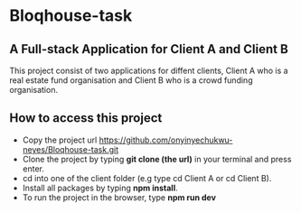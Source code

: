 # Bloqhouse-task

## A Full-stack Application for Client A and Client B
This project consist of two applications for diffent clients, Client A who is a real estate fund organisation and Client B who is a crowd funding organisation.

## How to access this project
- Copy the project url <https://github.com/onyinyechukwu-neyes/Bloqhouse-task.git>
- Clone the project by typing **git clone (the url)** in your terminal and press enter.
- cd into one of the client folder (e.g type cd Client A or cd Client B).
- Install all packages by typing **npm install**.
- To run the project in the browser, type **npm run dev**
